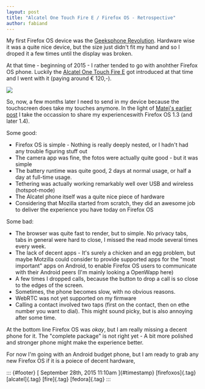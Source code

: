 ```yaml
---
layout: post
title: "Alcatel One Touch Fire E / Firefox OS - Retrospective"
author: fabiand
---
```




My first Firefox OS device was the [Geeksphone
Revolution](http://dummdida.tumblr.com/post/86332938365/geeksphone-revolution).
Hardware wise it was a quite nice device, but the size just didn't fit
my hand and so I droped it a few times until the display was broken.

At that time - beginning of 2015 - I rather tended to go with anohther
Firefox OS phone. Luckily the [Alcatel One Touch Fire
E](https://firefoxosdevices.org/de/alcatel-one-touch-fire-e/) got
introduced at that time and I went with it (paying around € 120,-).

![](https://66.media.tumblr.com/183660de1ec69099ed7f97ab608b89c4/tumblr_inline_nvdpjc64Aj1s0jj7d_540.png)

So, now, a few months later I need to send in my device because the
touchscreen does take my touches anymore. In the light of [Matej's
earlier post](https://matej.ceplovi.cz/blog/firefox-os-post-mortem.html)
I take the occassion to share my experienceswith Firefox OS 1.3 (and
later 1.4).

Some good:

-   Firefox OS is simple - Nothing is really deeply nested, or I hadn't
    had any trouble figuring stuff out
-   The camera app was fine, the fotos were actually quite good - but it
    was simple
-   The battery runtime was quite good, 2 days at normal usage, or half
    a day at full-time usage.
-   Tethering was actually working remarkably well over USB and wireless
    (hotspot-mode)
-   The Alcatel phone itself was a quite nice piece of hardware
-   Considering that Mozilla started from scratch, they did an awesome
    job to deliver the experience you have today on Firefox OS

Some bad:

-   The browser was quite fast to render, but to simple. No privacy
    tabs, tabs in general were hard to close, I missed the read mode
    several times every week.
-   The lack of decent apps - It's surely a chicken and an egg problem,
    but maybe Motzilla could consider to provide supported apps for the
    "most important" apps on Android, to enable Firefox OS users to
    communicate with their Android peers (I'm mainly looking a OpenWapp
    here)
-   A few times I dropped calls, because the button to drop a call is so
    close to the edges of the screen.
-   Sometimes, the phone becomes slow, with no obvious reasons.
-   WebRTC was not yet supported on my firmware
-   Calling a contact involved two taps (first on the contact, then on
    ethe number you want to dial). This might sound picky, but is also
    annoying after some time.

At the bottom line Firefox OS was *okay*, but I am really missing a
decent phone for it. The "complete package" is not right yet - A bit
more polished and stronger phone might make the experience better.

For now I'm going with an Android budget phone, but I am ready to grab
any new Firefox OS if it is a poiece of decent hardware,

::: {#footer}
[ September 28th, 2015 11:10am ]{#timestamp} [firefoxos]{.tag}
[alcatel]{.tag} [fire]{.tag} [fedora]{.tag}
:::
